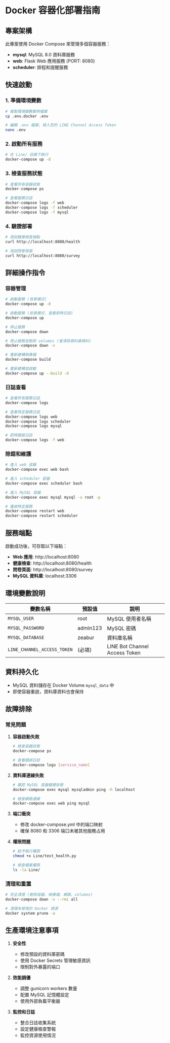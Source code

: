# Docker 容器化部署指南

## 專案架構

此專案使用 Docker Compose 來管理多個容器服務：

- **mysql**: MySQL 8.0 資料庫服務
- **web**: Flask Web 應用服務 (PORT: 8080)
- **scheduler**: 排程和提醒服務

## 快速啟動

### 1. 準備環境變數

```bash
# 複製環境變數範例檔案
cp .env.docker .env

# 編輯 .env 檔案，填入您的 LINE Channel Access Token
nano .env
```

### 2. 啟動所有服務

```bash
# 在 Line/ 目錄下執行
docker-compose up -d
```

### 3. 檢查服務狀態

```bash
# 查看所有容器狀態
docker-compose ps

# 查看服務日誌
docker-compose logs -f web
docker-compose logs -f scheduler
docker-compose logs -f mysql
```

### 4. 驗證部署

```bash
# 測試健康檢查端點
curl http://localhost:8080/health

# 測試問卷頁面
curl http://localhost:8080/survey
```

## 詳細操作指令

### 容器管理

```bash
# 啟動服務 (背景模式)
docker-compose up -d

# 啟動服務 (前景模式，查看即時日誌)
docker-compose up

# 停止服務
docker-compose down

# 停止服務並刪除 volumes (會清除資料庫資料)
docker-compose down -v

# 重新建構映像檔
docker-compose build

# 重新建構並啟動
docker-compose up --build -d
```

### 日誌查看

```bash
# 查看所有服務日誌
docker-compose logs

# 查看特定服務日誌
docker-compose logs web
docker-compose logs scheduler
docker-compose logs mysql

# 即時跟蹤日誌
docker-compose logs -f web
```

### 除錯和維護

```bash
# 進入 web 容器
docker-compose exec web bash

# 進入 scheduler 容器
docker-compose exec scheduler bash

# 進入 MySQL 容器
docker-compose exec mysql mysql -u root -p

# 重啟特定服務
docker-compose restart web
docker-compose restart scheduler
```

## 服務端點

啟動成功後，可存取以下端點：

- **Web 應用**: http://localhost:8080
- **健康檢查**: http://localhost:8080/health
- **問卷頁面**: http://localhost:8080/survey
- **MySQL 資料庫**: localhost:3306

## 環境變數說明

| 變數名稱                    | 預設值   | 說明                          |
| --------------------------- | -------- | ----------------------------- |
| `MYSQL_USER`                | root     | MySQL 使用者名稱              |
| `MYSQL_PASSWORD`            | admin123 | MySQL 密碼                    |
| `MYSQL_DATABASE`            | zeabur   | 資料庫名稱                    |
| `LINE_CHANNEL_ACCESS_TOKEN` | (必填)   | LINE Bot Channel Access Token |

## 資料持久化

- MySQL 資料儲存在 Docker Volume `mysql_data` 中
- 即使容器重啟，資料庫資料也會保持

## 故障排除

### 常見問題

1. **容器啟動失敗**

   ```bash
   # 檢查容器狀態
   docker-compose ps

   # 查看錯誤日誌
   docker-compose logs [service_name]
   ```

2. **資料庫連線失敗**

   ```bash
   # 確認 MySQL 容器健康狀態
   docker-compose exec mysql mysqladmin ping -h localhost

   # 檢查網路連線
   docker-compose exec web ping mysql
   ```

3. **端口衝突**

   - 修改 docker-compose.yml 中的端口映射
   - 確保 8080 和 3306 端口未被其他服務占用

4. **權限問題**

   ```bash
   # 給予執行權限
   chmod +x Line/test_health.py

   # 檢查檔案權限
   ls -la Line/
   ```

### 清理和重置

```bash
# 完全清理 (刪除容器、映像檔、網路、volumes)
docker-compose down -v --rmi all

# 清理未使用的 Docker 資源
docker system prune -a
```

## 生產環境注意事項

1. **安全性**

   - 修改預設的資料庫密碼
   - 使用 Docker Secrets 管理敏感資訊
   - 限制對外暴露的端口

2. **效能調優**

   - 調整 gunicorn workers 數量
   - 配置 MySQL 記憶體設定
   - 使用外部負載平衡器

3. **監控和日誌**
   - 整合日誌收集系統
   - 設定健康檢查警報
   - 監控資源使用情況

